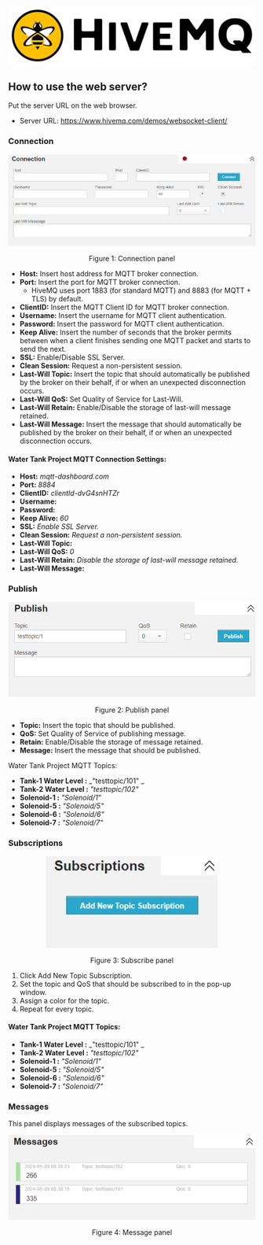 <p align="center">
<img src="https://github.com/SEUintern/ESP32_Water_Tank_Control/blob/main/Supportive%20Images/hivemq-logo.png?raw=true">
</p>

## How to use the web server? 

Put the server URL on the web browser. 
- Server URL: 	https://www.hivemq.com/demos/websocket-client/ 

 
### Connection 

<p align="center">
<img width="550" src="https://github.com/SEUintern/ESP32_Water_Tank_Control/blob/main/Supportive%20Images/HiveMQ/Connection.png?raw=true">
</p>
<p align="center">
Figure 1: Connection panel 
</p>

- **Host:** Insert host address for MQTT broker connection. 
- **Port:** Insert the port for MQTT broker connection. 
  - HiveMQ uses port 1883 (for standard MQTT) and 8883 (for MQTT + TLS) by default. 
- **ClientID:** Insert the MQTT Client ID for MQTT broker connection. 
- **Username:** Insert the username for MQTT client authentication. 
- **Password:** Insert the password for MQTT client authentication. 
- **Keep Alive:** Insert the number of seconds that the broker permits between when a client finishes sending one MQTT packet and starts to send the next. 
- **SSL:** Enable/Disable SSL Server. 
- **Clean Session:** Request a non-persistent session. 
- **Last-Will Topic:** Insert the topic that should automatically be published by the broker on their behalf, if or when an unexpected disconnection occurs. 
- **Last-Will QoS:** Set Quality of Service for Last-Will. 
- **Last-Will Retain:** Enable/Disable the storage of last-will message retained. 
- **Last-Will Message:** Insert the message that should automatically be published by the broker on their behalf, if or when an unexpected disconnection occurs. 

#### Water Tank Project MQTT Connection Settings: 

- **Host:** 		_mqtt-dashboard.com_ 
- **Port:** 		_8884_
- **ClientID:** 	_clientId-dvG4snHTZr_ 
- **Username:** 	_<None>_
- **Password:** 	_<None>_
- **Keep Alive:** 	_60_
- **SSL:** 		_Enable SSL Server._
- **Clean Session:** 	_Request a non-persistent session._
- **Last-Will Topic:** 	_<None>_
- **Last-Will QoS:** 	_0_
- **Last-Will Retain:** 	_Disable the storage of last-will message retained._ 
- **Last-Will Message:** _<None>_

 
### Publish 

<p align="center">
<img width="550" src="https://github.com/SEUintern/ESP32_Water_Tank_Control/blob/main/Supportive%20Images/HiveMQ/Publish.png?raw=true">
</p>
<p align="center">
Figure 2: Publish panel  
</p>

- **Topic:** Insert the topic that should be published. 
- **QoS:** Set Quality of Service of publishing message. 
- **Retain:** Enable/Disable the storage of message retained. 
- **Message:** Insert the message that should be published. 

Water Tank Project MQTT Topics: 

- **Tank-1 Water Level	:** _"testtopic/101" _
- **Tank-2 Water Level	:** _"testtopic/102"_ 
- **Solenoid-1			:** _"Solenoid/1"_
- **Solenoid-5			:** _"Solenoid/5"_
- **Solenoid-6			:** _"Solenoid/6"_
- **Solenoid-7			:** _"Solenoid/7"_


### Subscriptions 

<p align="center">
<img width="350" src="https://github.com/SEUintern/ESP32_Water_Tank_Control/blob/main/Supportive%20Images/HiveMQ/Subscriptions.png?raw=true">
</p>
<p align="center">
Figure 3: Subscribe panel 
</p>

1. Click Add New Topic Subscription. 
2. Set the topic and QoS that should be subscribed to in the pop-up window. 
3. Assign a color for the topic. 
4. Repeat for every topic. 

#### Water Tank Project MQTT Topics: 

- **Tank-1 Water Level	:** _"testtopic/101" _
- **Tank-2 Water Level	:** _"testtopic/102"_ 
- **Solenoid-1			:** _"Solenoid/1"_
- **Solenoid-5			:** _"Solenoid/5"_
- **Solenoid-6			:** _"Solenoid/6"_
- **Solenoid-7			:** _"Solenoid/7"_


### Messages 
This panel displays messages of the subscribed topics. 

<p align="center">
<img width="550" src="https://github.com/SEUintern/ESP32_Water_Tank_Control/blob/main/Supportive%20Images/HiveMQ/Messages.png?raw=true">
</p>
<p align="center">
Figure 4: Message panel 
</p>

